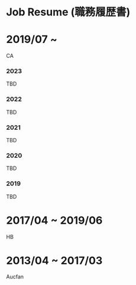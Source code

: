 # Job Resume (職務履歴書)







# 2019/07 ~

CA

### 2023

TBD

### 2022

TBD

### 2021

TBD

### 2020

TBD

### 2019

TBD

# 2017/04 ~ 2019/06

HB

# 2013/04 ~ 2017/03

Aucfan
